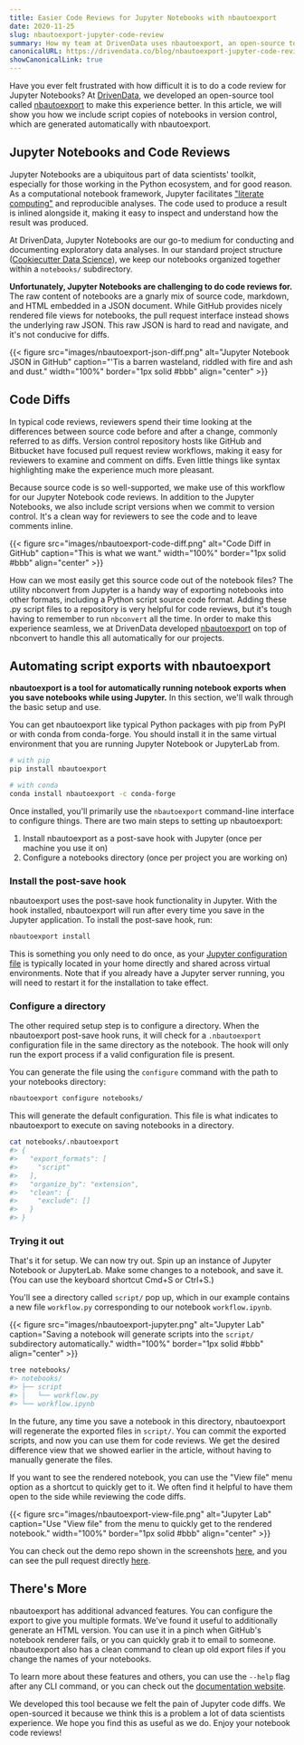 ```yaml
---
title: Easier Code Reviews for Jupyter Notebooks with nbautoexport
date: 2020-11-25
slug: nbautoexport-jupyter-code-review
summary: How my team at DrivenData uses nbautoexport, an open-source tool we developed, to make Jupyter Notebook code reviews easier.
canonicalURL: https://drivendata.co/blog/nbautoexport-jupyter-code-review/
showCanonicalLink: true
---
```


Have you ever felt frustrated with how difficult it is to do a code review for Jupyter Notebooks? At [DrivenData](https://drivendata.co), we developed an open-source tool called [nbautoexport](https://github.com/drivendataorg/nbautoexport/) to make this experience better. In this article, we will show you how we include script copies of notebooks in version control, which are generated automatically with nbautoexport.

## Jupyter Notebooks and Code Reviews

Jupyter Notebooks are a ubiquitous part of data scientists' toolkit, especially for those working in the Python ecosystem, and for good reason. As a computational notebook framework, Jupyter facilitates ["literate computing"](http://blog.fperez.org/2013/04/literate-computing-and-computational.html) and reproducible analyses. The code used to produce a result is inlined alongside it, making it easy to inspect and understand how the result was produced.

At DrivenData, Jupyter Notebooks are our go-to medium for conducting and documenting exploratory data analyses. In our standard project structure ([Cookiecutter Data Science](https://drivendata.github.io/cookiecutter-data-science)), we keep our notebooks organized together within a `notebooks/` subdirectory.

**Unfortunately, Jupyter Notebooks are challenging to do code reviews for.** The raw content of notebooks are a gnarly mix of source code, markdown, and HTML embedded in a JSON document. While GitHub provides nicely rendered file views for notebooks, the pull request interface instead shows the underlying raw JSON. This raw JSON is hard to read and navigate, and it's not conducive for diffs.

{{< figure src="images/nbautoexport-json-diff.png"
alt="Jupyter Notebook JSON in GitHub"
caption="'Tis a barren wasteland, riddled with fire and ash and dust."
width="100%"
border="1px solid #bbb"
align="center" >}}

## Code Diffs

In typical code reviews, reviewers spend their time looking at the differences between source code before and after a change, commonly referred to as diffs. Version control repository hosts like GitHub and Bitbucket have focused pull request review workflows, making it easy for reviewers to examine and comment on diffs. Even little things like syntax highlighting make the experience much more pleasant.

Because source code is so well-supported, we make use of this workflow for our Jupyter Notebook code reviews. In addition to the Jupyter Notebooks, we also include script versions when we commit to version control. It's a clean way for reviewers to see the code and to leave comments inline.

{{< figure src="images/nbautoexport-code-diff.png"
alt="Code Diff in GitHub"
caption="This is what we want."
width="100%"
border="1px solid #bbb"
align="center" >}}

How can we most easily get this source code out of the notebook files? The utility nbconvert from Jupyter is a handy way of exporting notebooks into other formats, including a Python script source code format. Adding these .py script files to a repository is very helpful for code reviews, but it's tough having to remember to run `nbconvert` all the time. In order to make this experience seamless, we at DrivenData developed [nbautoexport](https://github.com/drivendataorg/nbautoexport/) on top of nbconvert to handle this all automatically for our projects.

## Automating script exports with nbautoexport

**nbautoexport is a tool for automatically running notebook exports when you save notebooks while using Jupyter.** In this section, we'll walk through the basic setup and use.

You can get nbautoexport like typical Python packages with pip from PyPI or with conda from conda-forge. You should install it in the same virtual environment that you are running Jupyter Notebook or JupyterLab from.

```bash
# with pip
pip install nbautoexport

# with conda
conda install nbautoexport -c conda-forge
```

Once installed, you'll primarily use the `nbautoexport` command-line interface to configure things. There are two main steps to setting up nbautoexport:

1. Install nbautoexport as a post-save hook with Jupyter (once per machine you use it on)
2. Configure a notebooks directory (once per project you are working on)


### Install the post-save hook

nbautoexport uses the post-save hook functionality in Jupyter. With the hook installed, nbautoexport will run after every time you save in the Jupyter application. To install the post-save hook, run:

```bash
nbautoexport install
```

This is something you only need to do once, as your [Jupyter configuration file](https://jupyter-notebook.readthedocs.io/en/stable/config.html) is typically located in your home directly and shared across virtual environments. Note that if you already have a Jupyter server running, you will need to restart it for the installation to take effect.

### Configure a directory

The other required setup step is to configure a directory. When the nbautoexport post-save hook runs, it will check for a `.nbautoexport` configuration file in the same directory as the notebook. The hook will only run the export process if a valid configuration file is present.

You can generate the file using the `configure` command with the path to your notebooks directory:

```bash
nbautoexport configure notebooks/
```

This will generate the default configuration. This file is what indicates to nbautoexport to execute on saving notebooks in a directory.

```bash
cat notebooks/.nbautoexport
#> {
#>   "export_formats": [
#>     "script"
#>   ],
#>   "organize_by": "extension",
#>   "clean": {
#>     "exclude": []
#>   }
#> }
```

### Trying it out

That's it for setup. We can now try out. Spin up an instance of Jupyter Notebook or JupyterLab. Make some changes to a notebook, and save it. (You can use the keyboard shortcut Cmd+S or Ctrl+S.)

You'll see a directory called `script/` pop up, which in our example contains a new file `workflow.py` corresponding to our notebook `workflow.ipynb`.

{{< figure src="images/nbautoexport-jupyter.png"
alt="Jupyter Lab"
caption="Saving a notebook will generate scripts into the `script/` subdirectory automatically."
width="100%"
border="1px solid #bbb"
align="center" >}}

``` bash
tree notebooks/
#> notebooks/
#> ├── script
#> │   └── workflow.py
#> └── workflow.ipynb
```

In the future, any time you save a notebook in this directory, nbautoexport will regenerate the exported files in `script/`. You can commit the exported scripts, and now you can use them for code reviews. We get the desired difference view that we showed earlier in the article, without having to manually generate the files.

If you want to see the rendered notebook, you can use the "View file" menu option as a shortcut to quickly get to it. We often find it helpful to have them open to the side while reviewing the code diffs.

{{< figure src="images/nbautoexport-view-file.png"
alt="Jupyter Lab"
caption="Use \"View file\" from the menu to quickly get to the rendered notebook."
width="100%"
border="1px solid #bbb"
align="center" >}}

You can check out the demo repo shown in the screenshots [here](https://github.com/drivendataorg/nbautoexport-demo), and you can see the pull request directly [here](https://github.com/drivendataorg/nbautoexport-demo/pull/1/files).

## There's More

nbautoexport has additional advanced features. You can configure the export to give you multiple formats. We've found it useful to additionally generate an HTML version. You can use it in a pinch when GitHub's notebook renderer fails, or you can quickly grab it to email to someone. nbautoexport also has a clean command to clean up old export files if you change the names of your notebooks.

To learn more about these features and others, you can use the `--help` flag after any CLI command, or you can check out the [documentation website](https://nbautoexport.drivendata.org/).

We developed this tool because we felt the pain of Jupyter code diffs. We open-sourced it because we think this is a problem a lot of data scientists experience. We hope you find this as useful as we do. Enjoy your notebook code reviews!
